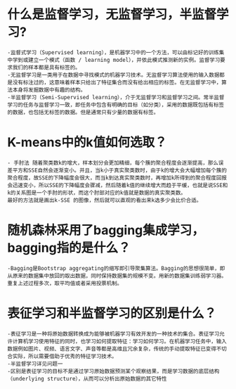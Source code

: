 # 什么是监督学习，无监督学习，半监督学习?
    -监督式学习（Supervised learning），是机器学习中的一个方法，可以由标记好的训练集中学到或建立一个模式（函数 / learning model），并依此模式推测新的实例。监督学习要求我们的样本都是具有标签的。
    -无监督学习是一类用于在数据中寻找模式的机器学习技术。无监督学习算法使用的输入数据都是没有标注过的，这意味着样本只给出了特征集合而没有给出相应的标签。在无监督学习中，算法本身将发掘数据中有趣的结构。
    -半监督学习（Semi-Supervised learning），介于无监督学习和监督学习之间。常半监督学习的任务与监督学习一致，即任务中包含有明确的目标（如分类），采用的数据既包括有标签的数据，也包括无标签的数据。但是通常只有少量的数据有标签。


# K-means中的k值如何选取？
    - 手肘法 随着聚类数k的增大，样本划分会更加精细，每个簇的聚合程度会逐渐提高，那么误差平方和SSE自然会逐渐变小。并且，当k小于真实聚类数时，由于k的增大会大幅增加每个簇的聚合程度，故SSE的下降幅度会很大，而当k到达真实聚类数时，再增加k所得到的聚合程度回报会迅速变小，所以SSE的下降幅度会骤减，然后随着k值的继续增大而趋于平缓，也就是说SSE和k的关系图是一个手肘的形状，而这个肘部对应的k值就是数据的真实聚类数。
    最好的方法就是画出k-SSE 的图像，然后就可以直观的看出来k选多少会比价合适。

# 随机森林采用了bagging集成学习，bagging指的是什么？
    -Bagging是Bootstrap aggregating的缩写即引导聚集算法。Bagging的思想很简单，即从原来的数据集中放回的取出数据，同时保持数据集的规模不变。用新的数据集训练弱学习器。重复上述过程多次，取平均值或者采用投票机制。
    
# 表征学习和半监督学习的区别是什么？
    -表征学习是一种将原始数据转换成为能够被机器学习有效开发的一种技术的集合。表征学习允许计算机学习使用特征的同时，也学习如何提取特征：学习如何学习。在机器学习任务中，输入数据例如图片、视频、语言文字、声音等都是高维且冗余复杂，传统的手动提取特征已变得不切合实际，所以需要借助于优秀的特征学习技术。
    -半监督学习详见问题一
    -区别是表征学习的目标不是通过学习原始数据预测某个观察结果，而是学习数据的底层结构（underlying structure），从而可以分析出原始数据的其它特性